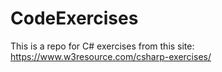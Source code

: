 # CodeExercises

This is a repo for C# exercises from this site: https://www.w3resource.com/csharp-exercises/
